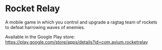 # Rocket Relay
A mobile game in which you control and upgrade a ragtag team of rockets to defeat harrowing waves of enemies.

Available in the Google Play store: https://play.google.com/store/apps/details?id=com.avium.rocketrelay